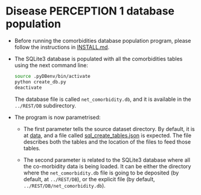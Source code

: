 # Disease PERCEPTION 1 database population

* Before running the comorbidities database population program, please follow the instructions in [INSTALL.md](INSTALL.md).

* The SQLite3 database is populated with all the comorbidities tables using the next command line:

  ```bash
  source .pyDBenv/bin/activate
  python create_db.py
  deactivate
  ```

  The database file is called `net_comorbidity.db`, and it is available in the `../REST/DB` subdirectory.

* The program is now parametrised:

  - The first parameter tells the source dataset directory.
    By default, it is at [data](data),
    and a file called [sql_create_tables.json](data/sql_create_tables.json)
    is expected. The file describes both the tables and the location
    of the files to feed those tables.
  
  - The second parameter is related to the SQLite3 database where all the
    co-morbidity data is being loaded. It can be either the directory where
    the `net_comorbidity.db` file is going to be deposited
    (by default, at `../REST/DB`), or the explicit file
    (by default, `../REST/DB/net_comorbidity.db`).
